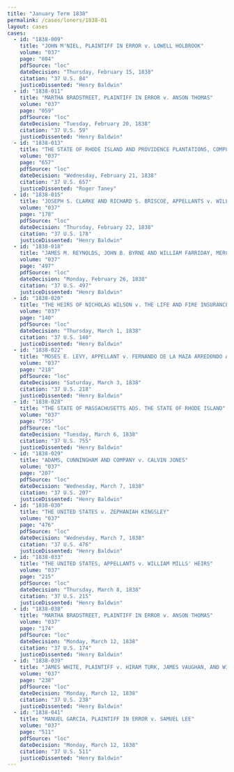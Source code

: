 ```yaml
---
title: "January Term 1838"
permalink: /cases/loners/1838-01
layout: cases
cases:
  - id: "1838-009"
    title: "JOHN M'NIEL, PLAINTIFF IN ERROR v. LOWELL HOLBROOK"
    volume: "037"
    page: "084"
    pdfSource: "loc"
    dateDecision: "Thursday, February 15, 1838"
    citation: "37 U.S. 84"
    justiceDissented: "Henry Baldwin"
  - id: "1838-011"
    title: "MARTHA BRADSTREET, PLAINTIFF IN ERROR v. ANSON THOMAS"
    volume: "037"
    page: "059"
    pdfSource: "loc"
    dateDecision: "Tuesday, February 20, 1838"
    citation: "37 U.S. 59"
    justiceDissented: "Henry Baldwin"
  - id: "1838-013"
    title: "THE STATE OF RHODE ISLAND AND PROVIDENCE PLANTATIONS, COMPLAINANTS v. THE COMMONWEALTH OF MASSACHUSETTS, DEFENDANT"
    volume: "037"
    page: "657"
    pdfSource: "loc"
    dateDecision: "Wednesday, February 21, 1838"
    citation: "37 U.S. 657"
    justiceDissented: "Roger Taney"
  - id: "1838-015"
    title: "JOSEPH S. CLARKE AND RICHARD S. BRISCOE, APPELLANTS v. WILLIAM G. W. WHITE, APPELLEE"
    volume: "037"
    page: "178"
    pdfSource: "loc"
    dateDecision: "Thursday, February 22, 1838"
    citation: "37 U.S. 178"
    justiceDissented: "Henry Baldwin"
  - id: "1838-018"
    title: "JAMES M. REYNOLDS, JOHN B. BYRNE AND WILLIAM FARRIDAY, MERCHANTS, TRADING UNDER THE FIRM OF REYNOLDS, BYRNE & CO. v. JAMES S. DOUGLASS, THOMAS G. SINGLETON AND THOMAS GOING"
    volume: "037"
    page: "497"
    pdfSource: "loc"
    dateDecision: "Monday, February 26, 1838"
    citation: "37 U.S. 497"
    justiceDissented: "Henry Baldwin"
  - id: "1838-020"
    title: "THE HEIRS OF NICHOLAS WILSON v. THE LIFE AND FIRE INSURANCE COMPANY OF NEW YORK"
    volume: "037"
    page: "140"
    pdfSource: "loc"
    dateDecision: "Thursday, March 1, 1838"
    citation: "37 U.S. 140"
    justiceDissented: "Henry Baldwin"
  - id: "1838-022"
    title: "MOSES E. LEVY, APPELLANT v. FERNANDO DE LA MAZA ARREDONDO AND JUAN DE ENTRALGO, APPELLEES"
    volume: "037"
    page: "218"
    pdfSource: "loc"
    dateDecision: "Saturday, March 3, 1838"
    citation: "37 U.S. 218"
    justiceDissented: "Henry Baldwin"
  - id: "1838-028"
    title: "THE STATE OF MASSACHUSETTS ADS. THE STATE OF RHODE ISLAND"
    volume: "037"
    page: "755"
    pdfSource: "loc"
    dateDecision: "Tuesday, March 6, 1838"
    citation: "37 U.S. 755"
    justiceDissented: "Henry Baldwin"
  - id: "1838-029"
    title: "ADAMS, CUNNINGHAM AND COMPANY v. CALVIN JONES"
    volume: "037"
    page: "207"
    pdfSource: "loc"
    dateDecision: "Wednesday, March 7, 1838"
    citation: "37 U.S. 207"
    justiceDissented: "Henry Baldwin"
  - id: "1838-030"
    title: "THE UNITED STATES v. ZEPHANIAH KINGSLEY"
    volume: "037"
    page: "476"
    pdfSource: "loc"
    dateDecision: "Wednesday, March 7, 1838"
    citation: "37 U.S. 476"
    justiceDissented: "Henry Baldwin"
  - id: "1838-033"
    title: "THE UNITED STATES, APPELLANTS v. WILLIAM MILLS' HEIRS"
    volume: "037"
    page: "215"
    pdfSource: "loc"
    dateDecision: "Thursday, March 8, 1838"
    citation: "37 U.S. 215"
    justiceDissented: "Henry Baldwin"
  - id: "1838-038"
    title: "MARTHA BRADSTREET, PLAINTIFF IN ERROR v. ANSON THOMAS"
    volume: "037"
    page: "174"
    pdfSource: "loc"
    dateDecision: "Monday, March 12, 1838"
    citation: "37 U.S. 174"
    justiceDissented: "Henry Baldwin"
  - id: "1838-039"
    title: "JAMES WHITE, PLAINTIFF v. HIRAM TURK, JAMES VAUGHAN, AND WILLPAM GRANT"
    volume: "037"
    page: "238"
    pdfSource: "loc"
    dateDecision: "Monday, March 12, 1838"
    citation: "37 U.S. 238"
    justiceDissented: "Henry Baldwin"
  - id: "1838-041"
    title: "MANUEL GARCIA, PLAINTIFF IN ERROR v. SAMUEL LEE"
    volume: "037"
    page: "511"
    pdfSource: "loc"
    dateDecision: "Monday, March 12, 1838"
    citation: "37 U.S. 511"
    justiceDissented: "Henry Baldwin"
---
```

